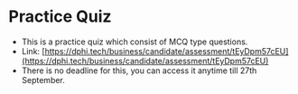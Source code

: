 # Practice Quiz

* This is a practice quiz which consist of MCQ type questions.
* Link: [https://dphi.tech/business/candidate/assessment/tEyDpm57cEU](https://dphi.tech/business/candidate/assessment/tEyDpm57cEU)
* There is no deadline for this, you can access it anytime till 27th September.

